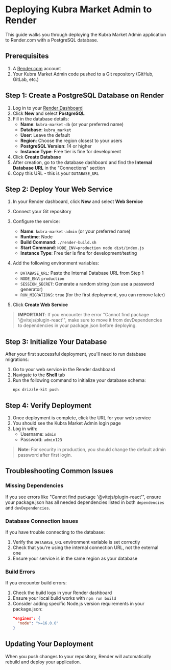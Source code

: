 # Deploying Kubra Market Admin to Render

This guide walks you through deploying the Kubra Market Admin application to Render.com with a PostgreSQL database.

## Prerequisites

1. A [Render.com](https://render.com) account
2. Your Kubra Market Admin code pushed to a Git repository (GitHub, GitLab, etc.)

## Step 1: Create a PostgreSQL Database on Render

1. Log in to your [Render Dashboard](https://dashboard.render.com/)
2. Click **New** and select **PostgreSQL**
3. Fill in the database details:
   - **Name**: `kubra-market-db` (or your preferred name)
   - **Database**: `kubra_market`
   - **User**: Leave the default
   - **Region**: Choose the region closest to your users
   - **PostgreSQL Version**: 14 or higher
   - **Instance Type**: Free tier is fine for development
4. Click **Create Database**
5. After creation, go to the database dashboard and find the **Internal Database URL** in the "Connections" section
6. Copy this URL - this is your `DATABASE_URL`

## Step 2: Deploy Your Web Service

1. In your Render dashboard, click **New** and select **Web Service**
2. Connect your Git repository
3. Configure the service:
   - **Name**: `kubra-market-admin` (or your preferred name)
   - **Runtime**: Node
   - **Build Command**: `./render-build.sh`
   - **Start Command**: `NODE_ENV=production node dist/index.js`
   - **Instance Type**: Free tier is fine for development/testing

4. Add the following environment variables:
   - `DATABASE_URL`: Paste the Internal Database URL from Step 1
   - `NODE_ENV`: `production`
   - `SESSION_SECRET`: Generate a random string (can use a password generator)
   - `RUN_MIGRATIONS`: `true` (for the first deployment, you can remove later)

5. Click **Create Web Service**

> **IMPORTANT**: If you encounter the error "Cannot find package '@vitejs/plugin-react'", make sure to move it from devDependencies to dependencies in your package.json before deploying.

## Step 3: Initialize Your Database

After your first successful deployment, you'll need to run database migrations:

1. Go to your web service in the Render dashboard
2. Navigate to the **Shell** tab
3. Run the following command to initialize your database schema:
   ```
   npx drizzle-kit push
   ```

## Step 4: Verify Deployment

1. Once deployment is complete, click the URL for your web service
2. You should see the Kubra Market Admin login page
3. Log in with:
   - Username: `admin`
   - Password: `admin123`

> **Note**: For security in production, you should change the default admin password after first login.

## Troubleshooting Common Issues

### Missing Dependencies
If you see errors like "Cannot find package '@vitejs/plugin-react'", ensure your package.json has all needed dependencies listed in both `dependencies` and `devDependencies`.

### Database Connection Issues
If you have trouble connecting to the database:
1. Verify the `DATABASE_URL` environment variable is set correctly
2. Check that you're using the internal connection URL, not the external one
3. Ensure your service is in the same region as your database

### Build Errors
If you encounter build errors:
1. Check the build logs in your Render dashboard
2. Ensure your local build works with `npm run build`
3. Consider adding specific Node.js version requirements in your package.json:
   ```json
   "engines": {
     "node": ">=16.0.0"
   }
   ```

## Updating Your Deployment

When you push changes to your repository, Render will automatically rebuild and deploy your application.